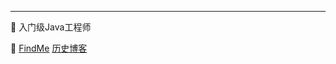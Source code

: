 ------

🌱 入门级Java工程师

🔭 [FindMe](https://huangbangjing.cn) [历史博客](https://www.jianshu.com/u/8b8794b9df76)

